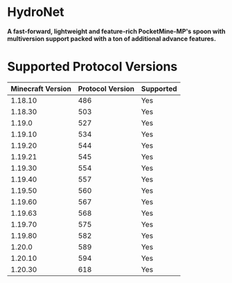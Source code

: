 # HydroNet
**A fast-forward, lightweight and feature-rich PocketMine-MP's spoon with multiversion support packed with a ton of additional advance features.**

# Supported Protocol Versions
| **Minecraft Version** | **Protocol Version** | **Supported** |
|-----------------------|----------------------|---------------|
| 1.18.10               | 486                  | Yes           |
| 1.18.30               | 503                  | Yes           |
| 1.19.0                | 527                  | Yes           |
| 1.19.10               | 534                  | Yes           |
| 1.19.20               | 544                  | Yes           |
| 1.19.21               | 545                  | Yes           |
| 1.19.30               | 554                  | Yes           |
| 1.19.40               | 557                  | Yes           |
| 1.19.50               | 560                  | Yes           |
| 1.19.60               | 567                  | Yes           |
| 1.19.63               | 568                  | Yes           |
| 1.19.70               | 575                  | Yes           |
| 1.19.80               | 582                  | Yes           |
| 1.20.0                | 589                  | Yes           |
| 1.20.10               | 594                  | Yes           |
| 1.20.30               | 618                  | Yes           |